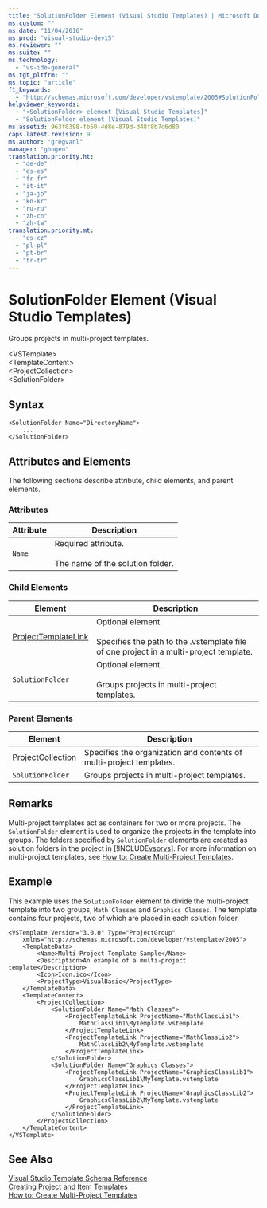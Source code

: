 ```yaml
---
title: "SolutionFolder Element (Visual Studio Templates) | Microsoft Docs"
ms.custom: ""
ms.date: "11/04/2016"
ms.prod: "visual-studio-dev15"
ms.reviewer: ""
ms.suite: ""
ms.technology: 
  - "vs-ide-general"
ms.tgt_pltfrm: ""
ms.topic: "article"
f1_keywords: 
  - "http://schemas.microsoft.com/developer/vstemplate/2005#SolutionFolder"
helpviewer_keywords: 
  - "<SolutionFolder> element [Visual Studio Templates]"
  - "SolutionFolder element [Visual Studio Templates]"
ms.assetid: 963f0398-fb50-4d8e-879d-d48f8b7c6d80
caps.latest.revision: 9
ms.author: "gregvanl"
manager: "ghogen"
translation.priority.ht: 
  - "de-de"
  - "es-es"
  - "fr-fr"
  - "it-it"
  - "ja-jp"
  - "ko-kr"
  - "ru-ru"
  - "zh-cn"
  - "zh-tw"
translation.priority.mt: 
  - "cs-cz"
  - "pl-pl"
  - "pt-br"
  - "tr-tr"
---
```

# SolutionFolder Element (Visual Studio Templates)
Groups projects in multi-project templates.  
  
 \<VSTemplate>  
 \<TemplateContent>  
 \<ProjectCollection>  
 \<SolutionFolder>  
  
## Syntax  
  
```  
<SolutionFolder Name="DirectoryName">  
    ...  
</SolutionFolder>  
```  
  
## Attributes and Elements  
 The following sections describe attribute, child elements, and parent elements.  
  
### Attributes  
  
|Attribute|Description|  
|---------------|-----------------|  
|`Name`|Required attribute.<br /><br /> The name of the solution folder.|  
  
### Child Elements  
  
|Element|Description|  
|-------------|-----------------|  
|[ProjectTemplateLink](../extensibility/projecttemplatelink-element-visual-studio-templates.md)|Optional element.<br /><br /> Specifies the path to the .vstemplate file of one project in a multi-project template.|  
|`SolutionFolder`|Optional element.<br /><br /> Groups projects in multi-project templates.|  
  
### Parent Elements  
  
|Element|Description|  
|-------------|-----------------|  
|[ProjectCollection](../extensibility/projectcollection-element-visual-studio-templates.md)|Specifies the organization and contents of multi-project templates.|  
|`SolutionFolder`|Groups projects in multi-project templates.|  
  
## Remarks  
 Multi-project templates act as containers for two or more projects. The `SolutionFolder` element is used to organize the projects in the template into groups. The folders specified by `SolutionFolder` elements are created as solution folders in the project in [!INCLUDE[vsprvs](../code-quality/includes/vsprvs_md.md)]. For more information on multi-project templates, see [How to: Create Multi-Project Templates](../ide/how-to-create-multi-project-templates.md).  
  
## Example  
 This example uses the `SolutionFolder` element to divide the multi-project template into two groups, `Math Classes` and `Graphics Classes`. The template contains four projects, two of which are placed in each solution folder.  
  
```  
<VSTemplate Version="3.0.0" Type="ProjectGroup"  
    xmlns="http://schemas.microsoft.com/developer/vstemplate/2005">  
    <TemplateData>  
        <Name>Multi-Project Template Sample</Name>  
        <Description>An example of a multi-project template</Description>  
        <Icon>Icon.ico</Icon>  
        <ProjectType>VisualBasic</ProjectType>  
    </TemplateData>  
    <TemplateContent>  
        <ProjectCollection>  
            <SolutionFolder Name="Math Classes">  
                <ProjectTemplateLink ProjectName="MathClassLib1">  
                    MathClassLib1\MyTemplate.vstemplate  
                </ProjectTemplateLink>  
                <ProjectTemplateLink ProjectName="MathClassLib2">  
                    MathClassLib2\MyTemplate.vstemplate  
                </ProjectTemplateLink>  
            </SolutionFolder>  
            <SolutionFolder Name="Graphics Classes">  
                <ProjectTemplateLink ProjectName="GraphicsClassLib1">  
                    GraphicsClassLib1\MyTemplate.vstemplate  
                </ProjectTemplateLink>  
                <ProjectTemplateLink ProjectName="GraphicsClassLib2">  
                    GraphicsClassLib2\MyTemplate.vstemplate  
                </ProjectTemplateLink>  
            </SolutionFolder>  
        </ProjectCollection>  
    </TemplateContent>  
</VSTemplate>  
```  
  
## See Also  
 [Visual Studio Template Schema Reference](../extensibility/visual-studio-template-schema-reference.md)   
 [Creating Project and Item Templates](../ide/creating-project-and-item-templates.md)   
 [How to: Create Multi-Project Templates](../ide/how-to-create-multi-project-templates.md)